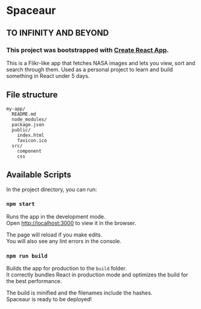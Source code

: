 Spaceaur
========
## TO INFINITY AND BEYOND

### This project was bootstrapped with [Create React App](https://github.com/facebookincubator/create-react-app).

This is a Flikr-like app that fetches NASA images and lets you view, sort and search through them.
Used as a personal project to learn and build something in React under 5 days.


## File structure

```
my-app/
  README.md
  node_modules/
  package.json
  public/
    index.html
    favicon.ico
  src/
    component
    css    
```


## Available Scripts

In the project directory, you can run:

### `npm start`

Runs the app in the development mode.<br>
Open [http://localhost:3000](http://localhost:3000) to view it in the browser.

The page will reload if you make edits.<br>
You will also see any lint errors in the console.

### `npm run build`

Builds the app for production to the `build` folder.<br>
It correctly bundles React in production mode and optimizes the build for the best performance.

The build is minified and the filenames include the hashes.<br>
Spaceaur is ready to be deployed!